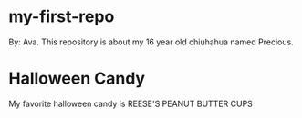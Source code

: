 # my-first-repo
By: Ava. This repository is about my 16 year old chiuhahua named Precious. 
# Halloween Candy
My favorite halloween candy is REESE'S PEANUT BUTTER CUPS
